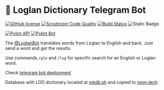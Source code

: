 # 🤖 Loglan Dictionary Telegram Bot
[![GitHub license](https://img.shields.io/github/license/torrua/loglan_bot)](https://github.com/torrua/loglan_bot/blob/master/LICENSE)
[![Scrutinizer Code Quality](https://scrutinizer-ci.com/g/torrua/loglan_bot/badges/quality-score.png?b=master)](https://scrutinizer-ci.com/g/torrua/loglan_bot/?branch=master)
[![Build Status](https://scrutinizer-ci.com/g/torrua/loglan_bot/badges/build.png?b=master)](https://scrutinizer-ci.com/g/torrua/loglan_bot/build-status/master)
![Static Badge](https://img.shields.io/badge/code%20style-Black-black?style=flat)

[![Pylint API](https://github.com/torrua/loglan_bot/actions/workflows/pylint_api.yml/badge.svg)](https://github.com/torrua/loglan_bot/actions/workflows/pylint_api.yml)
[![Pylint Bot](https://github.com/torrua/loglan_bot/actions/workflows/pylint_bot.yml/badge.svg)](https://github.com/torrua/loglan_bot/actions/workflows/pylint_bot.yml)

The [@LoglanBot](http://t.me/LoglanBot) translates words from Loglan to English and back. Just send a word and get the results.

Use commands `/gle` and `/log` for specific search for an English or Loglan word.

Check [telegram bot deployment](https://loglanbot-torrua.b4a.run/bot/about)

Database with LOD dictionary located at [mkdb.sh](https://www.mkdb.sh/) and copied to [neon.tech](https://neon.tech)
